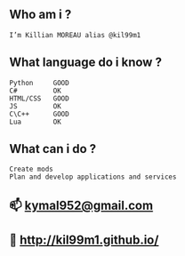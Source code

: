 ## Who am i ?
    I’m Killian MOREAU alias @kil99m1

## What language do i know ?
    Python     GOOD
    C#         OK
    HTML/CSS   GOOD
    JS         OK
    C\C++      GOOD
    Lua        OK

## What can i do ?
    Create mods
    Plan and develop applications and services

## 📫 kymal952@gmail.com
## 🌌 http://kil99m1.github.io/

<!---
yugo01/yugo01 is a ✨ special ✨ repository because its README.md (this file) appears on your GitHub profile.
You can click the Preview link to take a look at your changes.
--->
